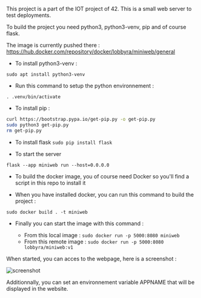 This project is a part of the IOT project of 42. This is a small web server to test deployments.

To build the project you need python3, python3-venv, pip and of course flask.

The image is currently pushed there : https://hub.docker.com/repository/docker/lobbyra/miniweb/general

- To install python3-venv :

`sudo apt install python3-venv`

- Run this command to setup the python environnement :

`. .venv/bin/activate`

- To install pip :

```bash
curl https://bootstrap.pypa.io/get-pip.py -o get-pip.py
sudo python3 get-pip.py
rm get-pip.py
```

- To install flask
`sudo pip install flask`

- To start the server

`flask --app miniweb run --host=0.0.0.0`

- To build the docker image, you of course need Docker so you'll find a script in this repo to install it

- When you have installed docker, you can run this command to build the project :

`sudo docker build . -t miniweb`

- Finally you can start the image with this command :

  - From this local image :
`sudo docker run -p 5000:8080 miniweb`
  - From this remote image :
`sudo docker run -p 5000:8080 lobbyra/miniweb:v1`

When started, you can acces to the webpage, here is a screenshot :

![screenshot](https://i.imgur.com/giIfIdi.png)

Additionnally, you can set an environnement variable APPNAME that will be displayed in the website.
